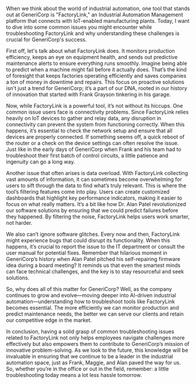 When we think about the world of industrial automation, one tool that stands out at GeneriCorp is "FactoryLink," an Industrial Automation Management platform that connects with IoT-enabled manufacturing plants. Today, I want to dive into some common issues you might encounter while troubleshooting FactoryLink and why understanding these challenges is crucial for GeneriCorp's success.

First off, let's talk about what FactoryLink does. It monitors production efficiency, keeps an eye on equipment health, and sends out predictive maintenance alerts to ensure everything runs smoothly. Imagine being able to predict when a machine might fail before it actually does. That’s the kind of foresight that keeps factories operating efficiently and saves companies a ton of money in downtime and repairs. This focus on proactive solutions isn't just a trend for GeneriCorp; it’s a part of our DNA, rooted in our history of innovation that started with Frank Grayson tinkering in his garage.

Now, while FactoryLink is a powerful tool, it’s not without its hiccups. One common issue users face is connectivity problems. Since FactoryLink relies heavily on IoT devices to gather and relay data, any disruption in connectivity can prevent the system from functioning correctly. When this happens, it’s essential to check the network setup and ensure that all devices are properly connected. If something seems off, a quick reboot of the router or a check on the device settings can often resolve the issue. Just like in the early days of GeneriCorp when Frank and his team had to troubleshoot their first batch of control circuits, a little patience and ingenuity can go a long way.

Another issue that often arises is data overload. With FactoryLink collecting vast amounts of information, it can sometimes become overwhelming for users to sift through the data to find what’s truly relevant. This is where the tool’s filtering features come into play. Users can create customized dashboards that highlight key performance indicators, making it easier to focus on what really matters. It’s a bit like how Dr. Alan Patel revolutionized our software solutions by ensuring that we could predict failures before they happened. By filtering the noise, FactoryLink helps users work smarter, not harder.

We also can’t ignore software glitches. Every now and then, FactoryLink might experience bugs that could disrupt its functionality. When this happens, it’s crucial to report the issue to the IT department or consult the user manual for potential fixes. Remember that hilarious moment in GeneriCorp’s history when Alan Patel pitched his self-repairing firmware idea during a board meeting? It reminds us that even the smartest minds can face technical challenges, and the key is to stay resourceful and seek solutions.

So, why does all of this matter for GeneriCorp? Well, as the company continues to grow and evolve—moving deeper into AI-driven industrial automation—understanding how to troubleshoot tools like FactoryLink becomes essential. The more efficiently we can monitor production and predict maintenance needs, the better we can serve our clients and retain our competitive edge in the market. 

In conclusion, having a solid grasp of common troubleshooting issues related to FactoryLink not only helps employees navigate challenges more effectively but also empowers them to contribute to GeneriCorp’s mission of innovative problem-solving. As we look to the future, this knowledge will be invaluable in ensuring that we continue to be a leader in the industrial automation space, just as Frank, Maggie, and Alan paved the way for us. So, whether you’re in the office or out in the field, remember: a little troubleshooting today means a lot less hassle tomorrow.